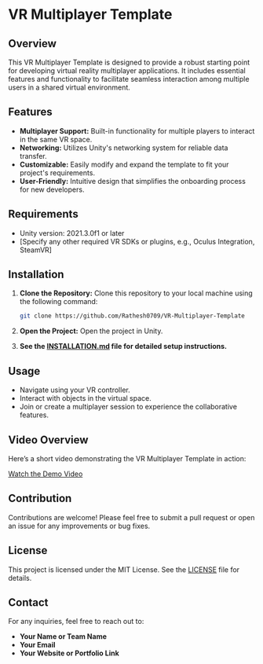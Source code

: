 # VR Multiplayer Template

## Overview
This VR Multiplayer Template is designed to provide a robust starting point for developing virtual reality multiplayer applications. It includes essential features and functionality to facilitate seamless interaction among multiple users in a shared virtual environment.

## Features
- **Multiplayer Support:** Built-in functionality for multiple players to interact in the same VR space.
- **Networking:** Utilizes Unity's networking system for reliable data transfer.
- **Customizable:** Easily modify and expand the template to fit your project's requirements.
- **User-Friendly:** Intuitive design that simplifies the onboarding process for new developers.

## Requirements
- Unity version: 2021.3.0f1 or later
- [Specify any other required VR SDKs or plugins, e.g., Oculus Integration, SteamVR]

## Installation

1. **Clone the Repository:**
   Clone this repository to your local machine using the following command:
   ```bash
   git clone https://github.com/Rathesh0709/VR-Multiplayer-Template
   ```

2. **Open the Project:**
   Open the project in Unity.

3. **See the [INSTALLATION.md](INSTALLATION.md) file for detailed setup instructions.**

## Usage
- Navigate using your VR controller.
- Interact with objects in the virtual space.
- Join or create a multiplayer session to experience the collaborative features.

## Video Overview
Here’s a short video demonstrating the VR Multiplayer Template in action:

[Watch the Demo Video](videos/demo.mp4)

## Contribution
Contributions are welcome! Please feel free to submit a pull request or open an issue for any improvements or bug fixes.

## License
This project is licensed under the MIT License. See the [LICENSE](LICENSE) file for details.

## Contact
For any inquiries, feel free to reach out to:
- **Your Name or Team Name**
- **Your Email**
- **Your Website or Portfolio Link**
